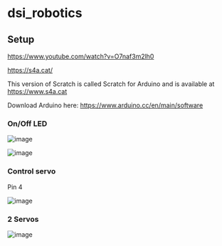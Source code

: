 # dsi_robotics

## Setup

https://www.youtube.com/watch?v=O7naf3m2lh0

https://s4a.cat/

This version of Scratch is called Scratch for Arduino and is available at https://www.s4a.cat 

Download Arduino here: https://www.arduino.cc/en/main/software

### On/Off LED

![image](https://github.com/user-attachments/assets/d04ebe14-e1a5-4380-9db5-a34b457ffbd3)

![image](https://github.com/user-attachments/assets/fef84041-bbb7-42f8-bc78-a5ca42607944)

### Control servo

Pin 4

![image](https://github.com/user-attachments/assets/fc3013bb-2622-4c34-a426-79ccc68fa84c)

### 2 Servos

![image](https://github.com/user-attachments/assets/f9242960-06db-4aea-a212-79fb910b8dcd)

